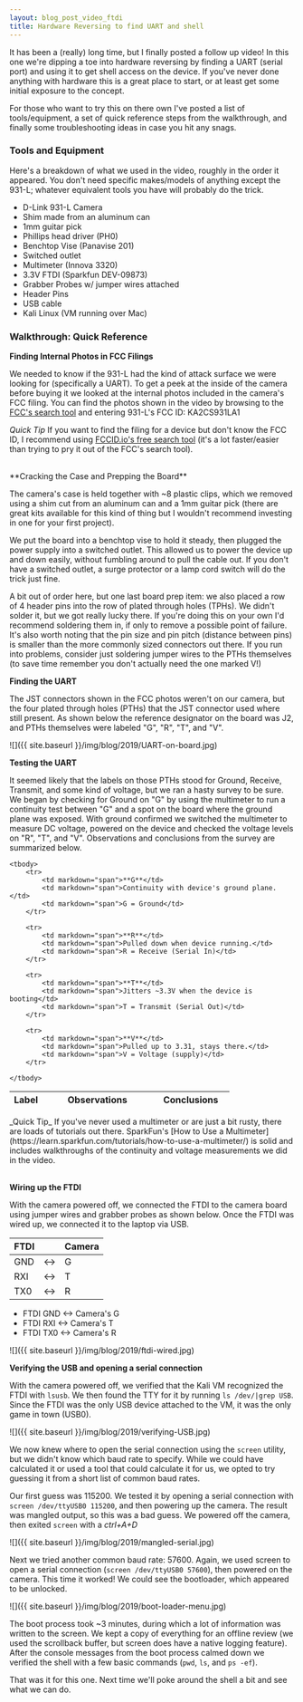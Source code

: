 ```yaml
---
layout: blog_post_video_ftdi
title: Hardware Reversing to find UART and shell
---
```


It has been a (really) long time, but I finally posted a follow up video! In this one we're dipping a toe into hardware reversing by finding a UART (serial port) and using it to get shell access on the device. If you've never done anything with hardware this is a great place to start, or at least get some initial exposure to the concept. 

For those who want to try this on there own I've posted a list of tools/equipment, a set of quick reference steps from the walkthrough, and finally some troubleshooting ideas in case you hit any snags.

### Tools and Equipment

Here's a breakdown of what we used in the video, roughly in the order it appeared. You don't need specific makes/models of anything except the 931-L; whatever equivalent tools you have will probably do the trick.

* D-Link 931-L Camera
* Shim made from an aluminum can
* 1mm guitar pick
* Phillips head driver (PH0)
* Benchtop Vise (Panavise 201)
* Switched outlet
* Multimeter (Innova 3320)
* 3.3V FTDI (Sparkfun DEV-09873)
* Grabber Probes w/ jumper wires attached
* Header Pins
* USB cable
* Kali Linux (VM running over Mac)


### Walkthrough: Quick Reference  

**Finding Internal Photos in FCC Filings**  

We needed to know if the 931-L had the kind of attack surface we were looking for (specifically a UART). To get a peek at the inside of the camera before buying it we looked at the internal photos included in the camera's FCC filing. You can find the photos shown in the video by browsing to the [FCC's search tool](https://www.fcc.gov/oet/ea/fccid) and entering 931-L's FCC ID: KA2CS931LA1

_Quick Tip_ If you want to find the filing for a device but don't know the FCC ID, I recommend using [FCCID.io's free search tool](https://fccid.io/search.php) (it's a lot faster/easier than trying to pry it out of the FCC's search tool).

<br>
**Cracking the Case and Prepping the Board**

The camera's case is held together with ~8 plastic clips, which we removed using a shim cut from an aluminum can and a 1mm guitar pick (there are great kits available for this kind of thing but I wouldn't recommend investing in one for your first project).

We put the board into a benchtop vise to hold it steady, then plugged the power supply into a switched outlet. This allowed us to power the device up and down easily, without fumbling around to pull the cable out. If you don't have a switched outlet, a surge protector or a lamp cord switch will do the trick just fine.

A bit out of order here, but one last board prep item: we also placed a row of 4 header pins into the row of plated through holes (TPHs). We didn't solder it, but we got really lucky there. If you're doing this on your own I'd recommend soldering them in, if only to remove a possible point of failure. It's also worth noting that the pin size and pin pitch (distance between pins) is smaller than the more commonly sized connectors out there. If you run into problems, consider just soldering jumper wires to the PTHs themselves (to save time remember you don't actually need the one marked V!)  

**Finding the UART**

The JST connectors shown in the FCC photos weren't on our camera, but the four plated through holes (PTHs) that the JST connector used where still present. As shown below the reference designator on the board was J2, and PTHs themselves were labeled "G", "R", "T", and "V". 

![]({{ site.baseurl }}/img/blog/2019/UART-on-board.jpg)


**Testing the UART**  

It seemed likely that the labels on those PTHs stood for Ground, Receive, Transmit, and some kind of voltage, but we ran a hasty survey to be sure. We began by checking for Ground on "G" by using the multimeter to run a continuity test between "G" and a spot on the board where the ground plane was exposed.  With ground confirmed we switched the multimeter to measure DC voltage, powered on the device and checked the voltage levels on "R", "T", and "V". Observations and conclusions from the survey are summarized below.  

<table>
	<colgroup>
		<col width="15%" />
		<col width="50%" />
		<col width="35%" />
	</colgroup>
	<thead>
		<tr class="header">
			<th>Label</th>
			<th>Observations</th>
			<th>Conclusions</th>
		</tr>
	</thead>

	<tbody>
		<tr>
			<td markdown="span">**G**</td>
			<td markdown="span">Continuity with device's ground plane.</td>
			<td markdown="span">G = Ground</td>
		</tr>

		<tr>
			<td markdown="span">**R**</td>
			<td markdown="span">Pulled down when device running.</td>
			<td markdown="span">R = Receive (Serial In)</td>
		</tr>

		<tr>
			<td markdown="span">**T**</td>
			<td markdown="span">Jitters ~3.3V when the device is booting</td>
			<td markdown="span">T = Transmit (Serial Out)</td>
		</tr>
		
		<tr>
			<td markdown="span">**V**</td>
			<td markdown="span">Pulled up to 3.31, stays there.</td>
			<td markdown="span">V = Voltage (supply)</td>
		</tr>

	</tbody>

</table>
_Quick Tip_ If you've never used a multimeter or are just a bit rusty, there are loads of tutorials out there. SparkFun's [How to Use a Multimeter](https://learn.sparkfun.com/tutorials/how-to-use-a-multimeter/) is solid and includes walkthroughs of the continuity and voltage measurements we did in the video.
<br>  

<br>

**Wiring up the FTDI**

With the camera powered off, we connected the FTDI to the camera board using jumper wires and grabber probes as shown below. Once the FTDI was wired up, we connected it to the laptop via USB.

| FTDI |    | Camera |
|------|----|-------|
| GND | <-> | G |
| RXI | <-> | T |
| TX0 | <-> | R |
* FTDI GND <-> Camera's G
* FTDI RXI <-> Camera's T
* FTDI TX0 <-> Camera's R

![]({{ site.baseurl }}/img/blog/2019/ftdi-wired.jpg)


**Verifying the USB and opening a serial connection**

With the camera powered off, we verified that the Kali VM recognized the FTDI with `lsusb`. We then found the TTY for it by running `ls /dev/|grep USB`. Since the FTDI was the only USB device attached to the VM, it was the only game in town (USB0).

![]({{ site.baseurl }}/img/blog/2019/verifying-USB.jpg)

We now knew where to open the serial connection using the `screen` utility, but we didn't know which baud rate to specify. While we could have calculated it or used a tool that could calculate it for us, we opted to try guessing it from a short list of common baud rates. 

Our first guess was 115200. We tested it by opening a serial connection with `screen /dev/ttyUSB0 115200`, and then powering up the camera. The result was mangled output, so this was a bad guess. We powered off the camera, then exited `screen` with a _ctrl+A+D_

![]({{ site.baseurl }}/img/blog/2019/mangled-serial.jpg)

Next we tried another common baud rate: 57600. Again, we used screen to open a serial connection (`screen /dev/ttyUSB0 57600`), then powered on the camera. This time it worked! We could see the bootloader, which appeared to be unlocked.

![]({{ site.baseurl }}/img/blog/2019/boot-loader-menu.jpg)

The boot process took ~3 minutes, during which a lot of information was written to the screen. We kept a copy of everything for an offline review (we used the scrollback buffer, but screen does have a native logging feature). After the console messages from the boot process calmed down we verified the shell with a few basic commands (`pwd`, `ls`, and `ps -ef`). 

That was it for this one. Next time we'll poke around the shell a bit and see what we can do.

